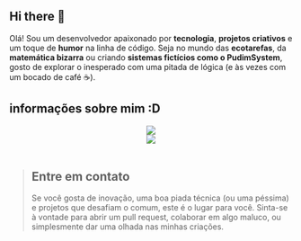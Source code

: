 ## Hi there 👋

Olá! Sou um desenvolvedor apaixonado por **tecnologia**, **projetos criativos** e um toque de **humor** na linha de código. Seja no mundo das **ecotarefas**, da **matemática bizarra** ou criando **sistemas fictícios como o PudimSystem**, gosto de explorar o inesperado com uma pitada de lógica (e às vezes com um bocado de café ☕).

## informações sobre mim :D
<div style="display: grid; justify-content: center; justify-itens: stretch; align-content: center; align-items: stretch;">
    <img src="https://github-readme-stats.vercel.app/api?username=pessoa736&show_icons=true&theme=merko"/>
    <img src="https://github-readme-stats.vercel.app/api/top-langs/?username=pessoa736&langs_count=8"/>
</div><br>

> ## Entre em contato
> Se você gosta de inovação, uma boa piada técnica (ou uma péssima) e projetos que desafiam o comum, este é o lugar para você. Sinta-se à vontade para abrir um pull request, colaborar em algo maluco, ou simplesmente dar uma olhada nas minhas criações. 

